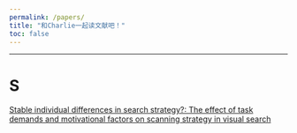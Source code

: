 ```yaml
---
permalink: /papers/
title: "和Charlie一起读文献吧！"
toc: false
---
```


---

# S

[Stable individual differences in search strategy?: The effect of task demands and motivational factors on scanning strategy in visual search](/paper/paper_stable_/)